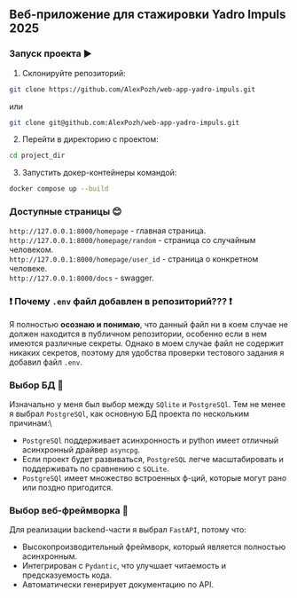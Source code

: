 ## Веб-приложение для стажировки Yadro Impuls 2025

### Запуск проекта ▶️
1) Склонируйте репозиторий:
```bash
git clone https://github.com/AlexPozh/web-app-yadro-impuls.git
```
или
```bash
git clone git@github.com:AlexPozh/web-app-yadro-impuls.git
```

2) Перейти в директорию с проектом:
```bash
cd project_dir
```
3) Запустить докер-контейнеры командой:
```bash
docker compose up --build
```

### Доступные страницы 😊
`http://127.0.0.1:8000/homepage` - главная страница.\
`http://127.0.0.1:8000/homepage/random` - страница со случайным человеком.\
`http://127.0.0.1:8000/homepage/user_id` - страница о конкретном человеке.\
`http://127.0.0.1:8000/docs` - swagger.

### ❗ Почему `.env` файл добавлен в репозиторий??? ❗
Я полностью **осознаю и понимаю**, что данный файл ни в коем случае не должен находится в публичном репозитории, особенно если в нем имеются различные секреты. Однако в моем случае файл не содержит никаких секретов, поэтому для удобства проверки тестового задания я добавил файл `.env`.

### Выбор БД 🤔
Изначально у меня был выбор между `SQlite` и `PostgreSQl`. Тем не менее я выбрал `PostgreSQl`, как основную БД проекта по нескольким причинам:\
* `PostgreSQl` поддерживает асинхронность и python имеет отличный асинхронный драйвер `asyncpg`.
* Если проект будет развиваться, `PostgreSQL` легче масштабировать и поддерживать по сравнению с `SQLite`.
* `PostgreSQl` имеет множество встроенных ф-ций, которые могут рано или поздно пригодится.

### Выбор веб-фреймворка 🤔
Для реализации backend-части я выбрал `FastAPI`, потому что: 
* Высокопроизводительный фреймворк, который является полностью асинхронным.
* Интегрирован с `Pydantic`, что улучшает читаемость и предсказуемость кода.
* Автоматически генерирует документацию по API.
